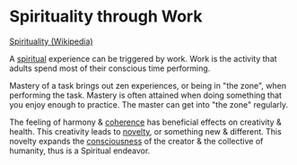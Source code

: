 # Spirituality through Work

<a href="https://en.wikipedia.org/wiki/Spirituality" target="_blank">Spirituality (Wikipedia)</a>

A [spiritual](./spirituality.md) experience can be triggered by work. Work is the activity that adults spend most of their conscious time performing.

Mastery of a task brings out zen experiences, or being in "the zone", when performing the task. Mastery is often attained when doing something that you enjoy enough to practice. The master can get into "the zone" regularly.

The feeling of harmony & [coherence](./coherence.md) has beneficial effects on creativity & health. This creativity leads to [novelty](./novelty.md), or something new & different. This novelty expands the [consciousness](./consciousness.md) of the creator & the collective of humanity, thus is a Spiritual endeavor.
